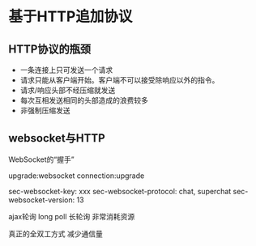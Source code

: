 # 基于HTTP追加协议

## HTTP协议的瓶颈

- 一条连接上只可发送一个请求
- 请求只能从客户端开始。客户端不可以接受除响应以外的指令。
- 请求/响应头部不经压缩就发送
- 每次互相发送相同的头部造成的浪费较多
- 非强制压缩发送

## websocket与HTTP

WebSocket的“握手”

upgrade:websocket
connection:upgrade

sec-websocket-key: xxx
sec-websocket-protocol: chat, superchat
sec-websocket-version: 13

ajax轮询
long poll 长轮询
非常消耗资源

真正的全双工方式
减少通信量

